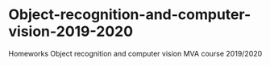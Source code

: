 # Object-recognition-and-computer-vision-2019-2020
Homeworks Object recognition and computer vision MVA course 2019/2020
